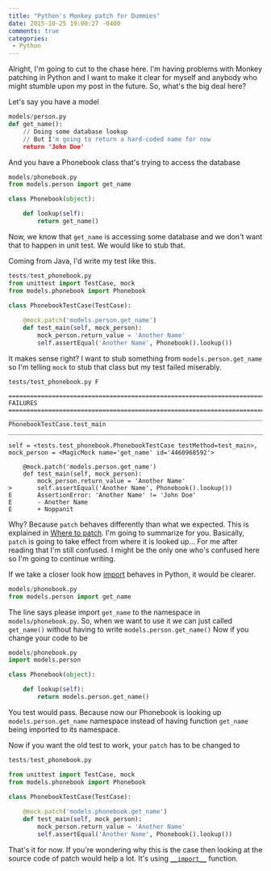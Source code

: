 ```yaml
---
title: "Python's Monkey patch for Dummies"
date: 2015-10-25 19:00:27 -0400
comments: true
categories: 
 - Python
---
```


Alright, I'm going to cut to the chase here. I'm having problems with Monkey patching in Python and I want to make it clear for myself and anybody who might stumble upon my post in the future. So, what's the big deal here?

Let's say you have a model

``` python 
models/person.py
def get_name():
	// Doing some database lookup
	// But I'm going to return a hard-coded name for now
	return 'John Doe'
```

And you have a Phonebook class that's trying to access the database

``` python 
models/phonebook.py
from models.person import get_name

class Phonebook(object):

    def lookup(self):
        return get_name()
```

Now, we know that `get_name` is accessing some database and we don't want that to happen in unit test. We would like to stub that.

Coming from Java, I'd write my test like this.

``` python 
tests/test_phonebook.py
from unittest import TestCase, mock
from models.phonebook import Phonebook

class PhonebookTestCase(TestCase):
    
    @mock.patch('models.person.get_name')
    def test_main(self, mock_person):
        mock_person.return_value = 'Another Name'
        self.assertEqual('Another Name', Phonebook().lookup())

```

It makes sense right? I want to stub something from `models.person.get_name` so I'm telling `mock` to stub that class but my test failed miserably.

``` plain
tests/test_phonebook.py F

=================================================================================== FAILURES ===================================================================================
_________________________________________________________________________ PhonebookTestCase.test_main __________________________________________________________________________

self = <tests.test_phonebook.PhonebookTestCase testMethod=test_main>, mock_person = <MagicMock name='get_name' id='4460968592'>

    @mock.patch('models.person.get_name')
    def test_main(self, mock_person):
        mock_person.return_value = 'Another Name'
>       self.assertEqual('Another Name', Phonebook().lookup())
E       AssertionError: 'Another Name' != 'John Doe'
E       - Another Name
E       + Noppanit

```

Why? Because `patch` behaves differently than what we expected. This is explained in [Where to patch][1]. I'm going to summarize for you. Basically, `patch` is going to take effect from where it is looked up... For me after reading that I'm still confused. I might be the only one who's confused here so I'm going to continue writing. 

If we take a closer look how [import][2] behaves in Python, it would be clearer.

``` python 
models/phonebook.py
from models.person import get_name
```

The line says please import `get_name` to the namespace in `models/phonebook.py`. So, when we want to use it we can just called `get_name()` without having to write `models.person.get_name()` Now if you change your code to be

``` python 
models/phonebook.py
import models.person

class Phonebook(object):

    def lookup(self):
        return models.person.get_name()

```

You test would pass. Because now our Phonebook is looking up `models.person.get_name` namespace instead of having function `get_name` being imported to its namespace.

Now if you want the old test to work, your `patch` has to be changed to

``` python 
tests/test_phonebook.py

from unittest import TestCase, mock
from models.phonebook import Phonebook

class PhonebookTestCase(TestCase):
    
    @mock.patch('models.phonebook.get_name')
    def test_main(self, mock_person):
        mock_person.return_value = 'Another Name'
        self.assertEqual('Another Name', Phonebook().lookup())

```

That's it for now. If you're wondering why this is the case then looking at the source code of patch would help a lot. It's using [`__import__`][3] function.

 [1]: http://www.voidspace.org.uk/python/mock/patch.html#where-to-patch
 [2]: http://effbot.org/zone/import-confusion.htm
 [3]: https://docs.python.org/3.5/library/functions.html#__import__


